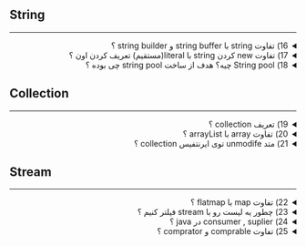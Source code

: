## String 

----------


<details>
<summary dir="rtl"> 
16) تفاوت string با string buffer و string builder ؟
</summary>

<div dir="rtl">

در جاوا، کلاس‌های `String`, `StringBuffer`, و `StringBuilder` برای کار با رشته‌ها استفاده می‌شوند. هر یک از این کلاس‌ها ویژگی‌ها و کاربردهای خاص خود را دارند. در ادامه به تفاوت‌ها و ویژگی‌های این کلاس‌ها می‌پردازیم:

### 1. کلاس `String`

**ویژگی‌ها:**
- **Immutable (غیرقابل تغییر):** پس از ایجاد یک شیء `String`، نمی‌توان محتوای آن را تغییر داد. هر تغییر در یک شیء `String` باعث ایجاد یک شیء جدید می‌شود.
- **کلاس نهایی (final):** نمی‌توان از کلاس `String` ارث‌بری کرد.

**مثال:**

</div>

```java
String str1 = "Hello";
String str2 = str1.concat(" World"); // str1 تغییر نمی‌کند، یک شیء جدید ایجاد می‌شود
System.out.println(str1); // خروجی: Hello
System.out.println(str2); // خروجی: Hello World
```

<div dir="rtl">

### 2. کلاس `StringBuffer`

**ویژگی‌ها:**
- **Mutable (قابل تغییر):** محتوای `StringBuffer` پس از ایجاد می‌تواند تغییر کند.
- **Thread-safe (ایمن در برابر دسترسی چند نخی):** متدهای `StringBuffer` هماهنگ (synchronized) هستند، بنابراین برای استفاده در محیط‌های چند نخی (multi-threaded) مناسب است.
- **کندتر از `StringBuilder`:** به دلیل هماهنگی متدها، عملیات‌ها کمی کندتر از `StringBuilder` هستند.

**مثال:**

</div>

```java
StringBuffer sb = new StringBuffer("Hello");
sb.append(" World");
System.out.println(sb.toString()); // خروجی: Hello World
```
<div dir="rtl">

### 3. کلاس `StringBuilder`

**ویژگی‌ها:**
- **Mutable (قابل تغییر):** محتوای `StringBuilder` پس از ایجاد می‌تواند تغییر کند.
- **Not thread-safe (ایمن در برابر دسترسی چند نخی نیست):** متدهای `StringBuilder` هماهنگ (synchronized) نیستند، بنابراین برای استفاده در محیط‌های تک‌نخی (single-threaded) یا در مواردی که هماهنگی توسط برنامه‌نویس مدیریت می‌شود، مناسب است.
- **سریع‌تر از `StringBuffer`:** به دلیل عدم هماهنگی متدها، عملیات‌ها سریع‌تر از `StringBuffer` هستند.

**مثال:**

</div>

```java
StringBuilder sb = new StringBuilder("Hello");
sb.append(" World");
System.out.println(sb.toString()); // خروجی: Hello World
```
<div dir="rtl">

### تفاوت‌های کلیدی

1. **قابلیت تغییر (Mutability):**
   - `String` غیرقابل تغییر (Immutable) است. هر تغییر در رشته باعث ایجاد یک شیء جدید می‌شود.
   - `StringBuffer` و `StringBuilder` قابل تغییر (Mutable) هستند. می‌توان محتوای آن‌ها را بدون ایجاد شیء جدید تغییر داد.

2. **ایمنی در برابر دسترسی چند نخی (Thread Safety):**
   - `String` ذاتاً ایمن در برابر دسترسی چند نخی است زیرا غیرقابل تغییر است.
   - `StringBuffer` ایمن در برابر دسترسی چند نخی است زیرا متدهای آن هماهنگ (synchronized) هستند.
   - `StringBuilder` ایمن در برابر دسترسی چند نخی نیست زیرا متدهای آن هماهنگ نیستند.

3. **کارایی (Performance):**
   - `String` به دلیل ایجاد اشیاء جدید در هر تغییر، کندتر از `StringBuffer` و `StringBuilder` است.
   - `StringBuffer` به دلیل هماهنگی متدها، کمی کندتر از `StringBuilder` است.
   - `StringBuilder` سریع‌ترین گزینه است زیرا متدهای آن هماهنگ نیستند.

### موارد استفاده

- از `String` برای رشته‌های ثابت و غیرقابل تغییر استفاده کنید.
- از `StringBuffer` در برنامه‌هایی استفاده کنید که نیاز به تغییر رشته‌ها در محیط‌های چند نخی دارند.
- از `StringBuilder` در برنامه‌هایی استفاده کنید که نیاز به تغییر رشته‌ها در محیط‌های تک‌نخی دارند یا هماهنگی دسترسی چند نخی توسط برنامه‌نویس مدیریت می‌شود.

### نتیجه‌گیری

با توجه به تفاوت‌های بالا، انتخاب بین `String`, `StringBuffer`, و `StringBuilder` بستگی به نیازهای خاص برنامه شما دارد. برای رشته‌های ثابت از `String`، برای تغییر رشته‌ها در محیط‌های چند نخی از `StringBuffer`، و برای تغییر رشته‌ها در محیط‌های تک‌نخی از `StringBuilder` استفاده کنید.

</div>

</details>


<details>
<summary dir="rtl"> 
17) 	تفاوت new کردن string با literal(مستقیم)  تعریف کردن اون ؟
</summary>

<div dir="rtl">

در جاوا، تعریف یک رشته (`String`) به دو روش اصلی انجام می‌شود: استفاده از literal (مستقیم) و استفاده از کلمه کلیدی `new`. هر یک از این روش‌ها رفتار متفاوتی دارد و تفاوت‌های مهمی بین آن‌ها وجود دارد. در ادامه به بررسی این تفاوت‌ها می‌پردازیم:

### استفاده از String Literal

وقتی یک رشته به صورت مستقیم و با استفاده از literal تعریف می‌شود، به طور خودکار در یک مکان ویژه به نام "String Pool" در حافظه ذخیره می‌شود. اگر رشته دیگری با همان مقدار ایجاد شود، به جای ایجاد یک شیء جدید، به همان شیء موجود در String Pool اشاره می‌کند.

**مثال:**

</div>

```java
String str1 = "Hello";
String str2 = "Hello";

System.out.println(str1 == str2); // خروجی: true
System.out.println(str1.equals(str2)); // خروجی: true
```

<div dir="rtl">

در این مثال، `str1` و `str2` هر دو به همان شیء در String Pool اشاره می‌کنند، بنابراین عملگر `==` که مراجع را مقایسه می‌کند، `true` بازمی‌گرداند.

### استفاده از کلمه کلیدی new

وقتی یک رشته با استفاده از کلمه کلیدی `new` تعریف می‌شود، حتی اگر رشته دیگری با همان مقدار وجود داشته باشد، یک شیء جدید در حافظه heap ایجاد می‌شود و به String Pool اشاره نمی‌کند.

**مثال:**

</div>

```java
String str3 = new String("Hello");
String str4 = new String("Hello");

System.out.println(str3 == str4); // خروجی: false
System.out.println(str3.equals(str4)); // خروجی: true
```

<div dir="rtl">

در این مثال، `str3` و `str4` به دو شیء مختلف در حافظه heap اشاره می‌کنند، بنابراین عملگر `==` که مراجع را مقایسه می‌کند، `false` بازمی‌گرداند. اما متد `equals` که محتوا را مقایسه می‌کند، `true` بازمی‌گرداند.

### تفاوت‌های کلیدی

1. **String Pool:**
   - **Literal:** رشته‌های ایجاد شده با استفاده از literal به String Pool اضافه می‌شوند. اگر رشته‌ای با همان مقدار قبلاً در String Pool وجود داشته باشد، به همان شیء اشاره می‌کند.
   - **new:** رشته‌های ایجاد شده با استفاده از `new` مستقیماً به حافظه heap می‌روند و هر بار یک شیء جدید ایجاد می‌کنند، حتی اگر مقدار یکسان باشد.

2. **کارایی:**
   - **Literal:** استفاده از literal کارایی بیشتری دارد زیرا باعث استفاده مجدد از اشیاء موجود در String Pool می‌شود و از ایجاد اشیاء اضافی جلوگیری می‌کند.
   - **new:** استفاده از `new` حافظه بیشتری مصرف می‌کند زیرا هر بار یک شیء جدید ایجاد می‌کند.

3. **مقایسه مراجع:**
   - **Literal:** رشته‌های ایجاد شده با literal که مقدار یکسانی دارند، به همان شیء در String Pool اشاره می‌کنند، بنابراین مقایسه با `==` نتیجه `true` می‌دهد.
   - **new:** رشته‌های ایجاد شده با `new` حتی اگر مقدار یکسانی داشته باشند، به اشیاء مختلفی اشاره می‌کنند، بنابراین مقایسه با `==` نتیجه `false` می‌دهد.

### نتیجه‌گیری

- **استفاده از literal:** زمانی که می‌خواهید رشته‌های ثابت و بدون تغییر داشته باشید، استفاده از literal مناسب است. این روش کارایی بیشتری دارد و از حافظه بهینه‌تر استفاده می‌کند.
- **استفاده از new:** زمانی که نیاز به ایجاد رشته‌های جدید و مجزا دارید، استفاده از `new` مناسب است. این روش هر بار یک شیء جدید ایجاد می‌کند و به String Pool اشاره نمی‌کند.

با درک این تفاوت‌ها، می‌توانید تصمیم بگیرید که کدام روش برای نیازهای خاص برنامه شما مناسب‌تر است.
</div>

</details>


<details>
<summary dir="rtl"> 
18)	String pool چیه؟	هدف از ساخت string pool چی بوده ؟
</summary>

<div dir="rtl">

### String Pool چیست؟

`String Pool` در جاوا یک ناحیه حافظه ویژه در `Heap` است که برای ذخیره‌سازی رشته‌های `String` استفاده می‌شود. این ناحیه به طور خاص برای مدیریت بهینه رشته‌ها طراحی شده است. وقتی یک رشته با استفاده از literal (مستقیم) تعریف می‌شود، JVM ابتدا بررسی می‌کند که آیا رشته‌ای با همان مقدار در `String Pool` وجود دارد یا نه. اگر وجود داشته باشد، مرجع به همان شیء بازگشت داده می‌شود؛ در غیر این صورت، رشته جدیدی ایجاد شده و در `String Pool` ذخیره می‌شود.

### هدف از ساخت String Pool

هدف اصلی از ایجاد `String Pool` در جاوا بهبود کارایی و استفاده بهینه از حافظه است. برخی از اهداف کلیدی شامل موارد زیر هستند:

1. **صرفه‌جویی در حافظه:**
   - با استفاده از `String Pool`، رشته‌های تکراری تنها یک بار در حافظه ذخیره می‌شوند. به جای ایجاد چندین شیء `String` با همان مقدار، یک شیء واحد ایجاد می‌شود و تمامی مراجع به آن شیء اشاره می‌کنند.

2. **بهبود کارایی:**
   - با جلوگیری از ایجاد اشیاء تکراری، JVM می‌تواند کارایی برنامه را بهبود بخشد. این کار باعث کاهش زمان و منابع مورد نیاز برای تخصیص و مدیریت حافظه می‌شود.

3. **کاهش هزینه‌های Garbage Collection:**
   - تعداد کمتر اشیاء `String` در حافظه به معنای کاهش بار بر روی Garbage Collector است، زیرا اشیاء کمتری برای مدیریت و پاکسازی وجود دارد.

### مثال

برای درک بهتر `String Pool` و رفتار آن، بیایید یک مثال ساده را بررسی کنیم:

</div>

```java
public class StringPoolExample {
    public static void main(String[] args) {
        // رشته ایجاد شده با literal
        String str1 = "Hello";
        String str2 = "Hello";

        // رشته ایجاد شده با کلمه کلیدی new
        String str3 = new String("Hello");
        String str4 = new String("Hello");

        // مقایسه مراجع
        System.out.println(str1 == str2); // خروجی: true
        System.out.println(str1 == str3); // خروجی: false
        System.out.println(str3 == str4); // خروجی: false

        // مقایسه محتوا
        System.out.println(str1.equals(str3)); // خروجی: true
        System.out.println(str3.equals(str4)); // خروجی: true
    }
}
```

<div dir="rtl">

### توضیح

1. **استفاده از literal:**
   - `str1` و `str2` به همان شیء در `String Pool` اشاره می‌کنند، بنابراین `str1 == str2` نتیجه `true` می‌دهد.

2. **استفاده از کلمه کلیدی new:**
   - `str3` و `str4` به دو شیء مجزا در heap اشاره می‌کنند، بنابراین `str3 == str4` نتیجه `false` می‌دهد.

### چگونه می‌توان یک رشته را به String Pool اضافه کرد؟

اگر یک رشته با استفاده از کلمه کلیدی `new` ایجاد شده باشد و بخواهیم آن را به `String Pool` اضافه کنیم، می‌توانیم از متد `intern()` استفاده کنیم:

</div>

```java
String str5 = new String("Hello");
String str6 = str5.intern(); // str6 به شیء موجود در String Pool اشاره می‌کند

System.out.println(str5 == str6); // خروجی: false
System.out.println(str1 == str6); // خروجی: true
```
<div dir="rtl">

### نتیجه‌گیری

`String Pool` در جاوا یک مکانیزم قدرتمند برای مدیریت کارآمد حافظه و بهبود کارایی برنامه‌ها است. این مکانیزم با جلوگیری از ایجاد رشته‌های تکراری، صرفه‌جویی قابل توجهی در حافظه و کاهش بار بر روی Garbage Collector را فراهم می‌کند. استفاده صحیح از `String Pool` می‌تواند تاثیر قابل توجهی بر عملکرد و کارایی برنامه‌های جاوا داشته باشد.

</div>

</details>


## Collection

----------

<details>

<summary dir="rtl"> 
19) تعریف collection ؟
</summary>

<div dir="rtl">

در واقع، در جاوا دو مفهوم جداگانه وجود دارند که ممکن است باعث سردرگمی شوند: `Collection` و `Collections`.

1. **Collection:** این یک `interface` است که بخشی از `java.util` است و پایه‌ای برای چارچوب مجموعه‌ها (Collection Framework) فراهم می‌کند. این `interface` شامل متدهایی برای کار با مجموعه‌ها است، مانند افزودن، حذف و پیمایش عناصر.

2. **Collections:** این یک `class` در `java.util` است که شامل متدهای کمکی برای کار با مجموعه‌ها است. `Collections` کلاس شامل متدهای ایستایی (static methods) است که عملیات‌هایی مانند مرتب‌سازی، جستجو و تغییر در مجموعه‌ها را انجام می‌دهند.

### `Collection` Interface

`Collection` یک `interface` است که شامل متدهای عمومی برای کار با مجموعه‌ها است.

</div>

```java
import java.util.*;

public interface Collection<E> extends Iterable<E> {
    int size();
    boolean isEmpty();
    boolean contains(Object o);
    Iterator<E> iterator();
    Object[] toArray();
    <T> T[] toArray(T[] a);
    boolean add(E e);
    boolean remove(Object o);
    boolean containsAll(Collection<?> c);
    boolean addAll(Collection<? extends E> c);
    boolean removeAll(Collection<?> c);
    boolean retainAll(Collection<?> c);
    void clear();
    boolean equals(Object o);
    int hashCode();
}
```

<div dir="rtl">

### `Collections` Class

`Collections` یک `class` نهایی (final class) است که شامل متدهای کمکی ایستایی برای کار با مجموعه‌ها است.

</div>

```java
import java.util.*;

public final class Collections {
    public static <T> void sort(List<T> list) {
        // متد برای مرتب‌سازی لیست
    }

    public static <T> int binarySearch(List<? extends Comparable<? super T>> list, T key) {
        // متد برای جستجوی دودویی در لیست
    }

    // متدهای کمکی دیگر
}
```
<div dir="rtl">

### نتیجه‌گیری

- **Collection:** یک `interface` است که پایه‌ای برای چارچوب مجموعه‌ها فراهم می‌کند و شامل متدهای عمومی برای کار با مجموعه‌ها است.
- **Collections:** یک `class` نهایی (final class) است که شامل متدهای کمکی ایستایی برای کار با مجموعه‌ها است.

مثال استفاده از هر دو:

</div>

```java
import java.util.*;

public class Main {
    public static void main(String[] args) {
        // استفاده از Collection interface
        Collection<String> collection = new ArrayList<>();
        collection.add("Java");
        collection.add("Python");
        collection.add("C++");

        System.out.println("Collection: " + collection);

        // استفاده از Collections class
        List<String> list = new ArrayList<>(collection);
        Collections.sort(list);
        System.out.println("Sorted List: " + list);
    }
}
```

<div dir="rtl">

با این توضیحات، حالا تفاوت بین `Collection` و `Collections` مشخص‌تر شده و می‌توان تفاوت بین این دو را به خوبی درک کرد.


### interface های اصلی که از `Collection` ارث‌بری می‌کنند

1. **List:** یک مجموعه مرتب که می‌تواند شامل عناصر تکراری باشد. پیاده‌سازی‌های معروف شامل `ArrayList`, `LinkedList`, و `Vector`.
2. **Set:** یک مجموعه که نمی‌تواند شامل عناصر تکراری باشد. پیاده‌سازی‌های معروف شامل `HashSet`, `LinkedHashSet`, و `TreeSet`.
3. **Queue:** یک مجموعه که عناصر را به ترتیب خاصی برای پردازش نگهداری می‌کند. پیاده‌سازی‌های معروف شامل `PriorityQueue` و `LinkedList`.

### پیاده‌سازی‌های مختلف `Collection`

بسیاری از کلاس‌ها در جاوا از `Collection` یا interfaceهای فرعی آن ارث‌بری می‌کنند. این پیاده‌سازی‌ها ویژگی‌ها و کاربردهای خاص خود را دارند. در زیر چند مثال از پیاده‌سازی‌های مختلف آورده شده است:

**مثال: `ArrayList` که یک `List` است و از `Collection` ارث‌بری می‌کند**

</div>

```java
import java.util.ArrayList;
import java.util.Collection;

public class Main {
    public static void main(String[] args) {
        Collection<String> collection = new ArrayList<>();
        collection.add("Java");
        collection.add("Python");
        collection.add("C++");

        System.out.println("Collection: " + collection);
        System.out.println("Size: " + collection.size());
        System.out.println("Contains 'Java': " + collection.contains("Java"));
    }
}
```

<div dir="rtl">

### نتیجه‌گیری

`Collection` در جاوا یک `interface` است و پایه‌ای برای بسیاری از رابط‌ها و کلاس‌های موجود در چارچوب جمع‌آوری (Collection Framework) جاوا فراهم می‌کند. این `interface` مجموعه‌ای از متدها را تعریف می‌کند که همه‌ی انواع مجموعه‌ها باید پیاده‌سازی کنند، و از این رو، ساختار و رفتار مجموعه‌ها در جاوا را استانداردسازی می‌کند.
</div>

</details>

<details>
<summary dir="rtl"> 
20) تفاوت array با arrayList ؟
</summary>

<div dir="rtl">

تفاوت‌های کلیدی بین `Array` و `ArrayList` در جاوا را می‌توان به چند دسته تقسیم کرد: ساختار، اندازه، عملکرد، و ویژگی‌ها. در ادامه به بررسی این تفاوت‌ها به همراه مثال‌هایی خواهیم پرداخت.

### 1. ساختار

- **Array (آرایه):** یک ساختار داده ثابت است که می‌تواند شامل عناصر از یک نوع مشخص باشد. اندازه آرایه در زمان ایجاد مشخص می‌شود و نمی‌توان آن را تغییر داد.

- **ArrayList:** یک کلاس از کتابخانه جاوا است که یک لیست پویا (قابل تغییر اندازه) از عناصر از یک نوع مشخص را فراهم می‌کند. اندازه ArrayList می‌تواند به طور پویا تغییر کند.

### 2. اندازه

- **Array:** اندازه آرایه در زمان ایجاد مشخص می‌شود و پس از آن نمی‌توان اندازه آن را تغییر داد.

</div>

 ```java
 int[] array = new int[5]; // اندازه ثابت: 5
 ```

<div dir="rtl">

- **ArrayList:** اندازه ArrayList به طور پویا تغییر می‌کند و می‌توان به راحتی عناصر را اضافه یا حذف کرد.

</div>

 ```java
 ArrayList<Integer> arrayList = new ArrayList<>(); // اندازه پویا
 arrayList.add(1);
 arrayList.add(2);
 ```

<div dir="rtl">

### 3. عملکرد

- **Array:** دسترسی به عناصر آرایه بسیار سریع است و زمان دسترسی O(1) است.

</div>

 ```java
 int element = array[2]; // دسترسی سریع به عنصر
 ```

<div dir="rtl">

- **ArrayList:** دسترسی به عناصر ArrayList نیز سریع است، اما ممکن است در برخی موارد کندتر از آرایه باشد به دلیل عملیات‌های داخلی مانند افزایش اندازه.

</div>

 ```java
 int element = arrayList.get(2); // دسترسی سریع به عنصر
 ```

<div dir="rtl">

### 4. ویژگی‌ها

- **Array:** آرایه‌ها می‌توانند شامل انواع ابتدایی (primitives) و اشیاء باشند. آن‌ها نمی‌توانند مستقیماً با ساختارهای داده‌ای کتابخانه‌های جاوا کار کنند.

</div>

 ```java
 int[] intArray = {1, 2, 3}; // آرایه از انواع ابتدایی
 String[] strArray = {"A", "B", "C"}; // آرایه از اشیاء
 ```

<div dir="rtl">

- **ArrayList:** ArrayList فقط می‌تواند شامل اشیاء باشد و نمی‌تواند شامل انواع ابتدایی باشد. برای استفاده از انواع ابتدایی باید از نوع Wrapper استفاده کرد. ArrayList به طور مستقیم از رابط List پیروی می‌کند و می‌تواند با دیگر ساختارهای داده‌ای کتابخانه‌های جاوا تعامل داشته باشد.

</div>

 ```java
 ArrayList<Integer> intList = new ArrayList<>(); // استفاده از نوع Wrapper برای انواع ابتدایی
 intList.add(1);
 intList.add(2);

 ArrayList<String> strList = new ArrayList<>(); // استفاده از اشیاء
 strList.add("A");
 strList.add("B");
 ```

<div dir="rtl">

### 5. عملیات‌های اضافی

- **Array:** عملیات‌های محدودتری نسبت به ArrayList دارند. اضافه کردن، حذف کردن، و تغییر اندازه نیاز به کدهای اضافی دارد.

- **ArrayList:** عملیات‌های بیشتری مانند افزودن، حذف کردن، مرتب‌سازی، و جستجو را ارائه می‌دهد. این عملیات‌ها به سادگی با استفاده از متدهای موجود در کلاس ArrayList انجام می‌شوند.

</div>

 ```java
 arrayList.add(3); // افزودن عنصر
 arrayList.remove(1); // حذف عنصر
 Collections.sort(arrayList); // مرتب‌سازی عناصر
 ```
<div dir="rtl">

### مثال مقایسه‌ای:

**مثال با Array:**

</div>

```java
public class ArrayExample {
    public static void main(String[] args) {
        int[] array = new int[5]; // ایجاد آرایه با اندازه ثابت
        array[0] = 1;
        array[1] = 2;
        array[2] = 3;
        array[3] = 4;
        array[4] = 5;

        // دسترسی به عناصر آرایه
        for (int i = 0; i < array.length; i++) {
            System.out.println("Element at index " + i + ": " + array[i]);
        }
    }
}
```

<div dir="rtl">

**مثال با ArrayList:**

</div>

```java
import java.util.ArrayList;
import java.util.Collections;

public class ArrayListExample {
    public static void main(String[] args) {
        ArrayList<Integer> arrayList = new ArrayList<>(); // ایجاد ArrayList با اندازه پویا
        arrayList.add(1);
        arrayList.add(2);
        arrayList.add(3);
        arrayList.add(4);
        arrayList.add(5);

        // دسترسی به عناصر ArrayList
        for (int i = 0; i < arrayList.size(); i++) {
            System.out.println("Element at index " + i + ": " + arrayList.get(i));
        }

        // حذف عنصر از ArrayList
        arrayList.remove(2); // حذف عنصر در اندیس 2

        // اضافه کردن عنصر به ArrayList
        arrayList.add(6);

        // مرتب‌سازی ArrayList
        Collections.sort(arrayList);

        System.out.println("Sorted ArrayList: " + arrayList);
    }
}
```

<div dir="rtl">

### نتیجه‌گیری

- **Array:** برای زمانی مناسب است که اندازه مجموعه داده‌ها ثابت باشد و نیاز به دسترسی سریع به عناصر داشته باشید.
- **ArrayList:** برای زمانی مناسب است که نیاز به یک لیست پویا با اندازه متغیر داشته باشید و از ویژگی‌های اضافی مانند افزودن، حذف کردن، و مرتب‌سازی بهره‌مند شوید.

هر دو ابزار در جاوا دارای کاربردهای خاص خود هستند و انتخاب بین آن‌ها بستگی به نیازهای خاص برنامه شما دارد.

</div>

</details>

<details>
<summary dir="rtl"> 
21) متد unmodife توی ایرنتفیس collection ؟
</summary>

<div dir="rtl">
در جاوا، متد `unmodifiableCollection` از کلاس `Collections` ارائه شده تا یک نمای غیرقابل تغییر (unmodifiable view) از یک مجموعه (collection) ارائه دهد. این متد به شما امکان می‌دهد که یک کلکشن را به گونه‌ای بسته‌بندی کنید که نتوان آن را تغییر داد. تلاش برای تغییر این نوع از مجموعه‌ها، مانند افزودن یا حذف عناصر، منجر به پرتاب استثنا یا خطای `UnsupportedOperationException` خواهد شد.

### نحوه استفاده از `unmodifiableCollection`

برای استفاده از این متد، باید ابتدا یک مجموعه (مانند `ArrayList`, `HashSet` و غیره) داشته باشید و سپس از متد `Collections.unmodifiableCollection` برای دریافت یک نمای غیرقابل تغییر از آن استفاده کنید. در زیر یک مثال ساده آورده شده است:

</div>


```java
import java.util.*;

public class Main {
    public static void main(String[] args) {
        List<String> list = new ArrayList<>();
        list.add("Hello");
        list.add("World");

        Collection<String> unmodifiableList = Collections.unmodifiableCollection(list);

        System.out.println("Original list: " + list);

        // هر تلاش برای تغییر unmodifiableList منجر به خطا می‌شود
        try {
            unmodifiableList.add("Test");
        } catch (UnsupportedOperationException e) {
            System.out.println("Cannot modify the unmodifiable collection.");
        }

        System.out.println("Unmodifiable list after attempt to add: " + unmodifiableList);
    }
}
```
<div dir="rtl">

### توضیحات کد

1. **ایجاد لیست**: یک لیست `ArrayList` ایجاد می‌کنیم و دو رشته به آن اضافه می‌کنیم.
2. **ایجاد نمای غیر قابل تغییر**: با استفاده از `Collections.unmodifiableCollection`، یک نمای غیرقابل تغییر از لیست ایجاد شده را دریافت می‌کنیم.
3. **تلاش برای تغییر**: تلاش برای افزودن یک عنصر به نمای غیرقابل تغییر باعث پرتاب `UnsupportedOperationException` می‌شود.

### کاربردها

این تکنیک معمولاً برای جلوگیری از تغییر داده‌ها توسط کدهای ناخواسته یا اشتباه استفاده می‌شود. این کار امنیت بیشتری به برنامه‌ها می‌بخشد و از بروز خطاهای مرتبط با تغییر داده‌های مشترک جلوگیری می‌کند.
</div>
</details>


## Stream

------------------------------

<details>
<summary dir="rtl"> 
22) تفاوت map با flatmap ؟
</summary>

<div dir="rtl">
تفاوت اصلی بین `map` و `flatMap` در جاوا (و سایر زبان‌های تابعی مانند Scala و Kotlin) در نحوه پردازش و دستیابی به داده‌های تو در تو است. این تفاوت به ویژه در برنامه‌نویسی تابعی و کار با استریم‌ها (streams) در جاوا قابل توجه است. بیایید با مثال‌هایی توضیح دهیم.

### `map` در جاوا

متد `map` یک تابع را بر روی هر عنصر از استریم اعمال می‌کند و یک استریم جدید با نتایج به دست آمده تولید می‌کند. این متد به طور مستقیم روی هر عنصر اعمال می‌شود و ساختار داده را تغییر نمی‌دهد.

**مثال:**
</div>

```java
import java.util.Arrays;
import java.util.List;
import java.util.stream.Collectors;

public class MapExample {
    public static void main(String[] args) {
        List<String> names = Arrays.asList("John", "Jane", "Jack");
        List<Integer> nameLengths = names.stream()
                                         .map(String::length)
                                         .collect(Collectors.toList());
        System.out.println(nameLengths); // خروجی: [4, 4, 4]
    }
}
```

<div dir="rtl">

در این مثال، متد `map` طول هر نام را به دست آورده و یک لیست از طول‌ها (لیستی از اعداد صحیح) ایجاد می‌کند.

### `flatMap` در جاوا

متد `flatMap` برای کار با استریم‌هایی استفاده می‌شود که خود شامل استریم‌های تو در تو هستند. این متد هر عنصر را به یک استریم تبدیل می‌کند و سپس این استریم‌ها را در یک استریم صاف (تک سطحی) ترکیب می‌کند. به عبارتی دیگر، `flatMap` یک استریم از استریم‌ها را به یک استریم صاف از عناصر تبدیل می‌کند.

**مثال:**
</div>


```java
import java.util.Arrays;
import java.util.List;
import java.util.stream.Collectors;

public class FlatMapExample {
    public static void main(String[] args) {
        List<List<String>> nestedNames = Arrays.asList(
            Arrays.asList("John", "Jane"),
            Arrays.asList("Jack", "Jill"),
            Arrays.asList("Joe", "Jenny")
        );

        List<String> flatNames = nestedNames.stream()
                                            .flatMap(List::stream)
                                            .collect(Collectors.toList());
        System.out.println(flatNames); // خروجی: [John, Jane, Jack, Jill, Joe, Jenny]
    }
}
```

<div dir="rtl">
در این مثال، متد `flatMap` لیست‌های تو در تو را به یک لیست صاف از رشته‌ها تبدیل می‌کند.

### مقایسه `map` و `flatMap`

**1. `map` :**
- اعمال یک تابع بر روی هر عنصر و تولید یک استریم جدید از نتایج.
- مناسب برای پردازش ساده داده‌ها.
- ساختار داده‌ها را تغییر نمی‌دهد (هر عنصر به یک عنصر تبدیل می‌شود).

**مثال:**
</div>

```java
List<Integer> numbers = Arrays.asList(1, 2, 3, 4);
List<Integer> squares = numbers.stream()
                               .map(n -> n * n)
                               .collect(Collectors.toList());
// خروجی: [1, 4, 9, 16]
```

<div dir="rtl">
**2. `flatMap` :**
- اعمال یک تابع بر روی هر عنصر که خود یک استریم تولید می‌کند، و سپس صاف کردن استریم‌های تو در تو به یک استریم تک سطحی.
- مناسب برای پردازش داده‌های تو در تو.
- ساختار داده‌ها را تغییر می‌دهد (هر عنصر به یک استریم تبدیل می‌شود و استریم‌های تو در تو صاف می‌شوند).

**مثال:**
</div>

```java
List<List<Integer>> nestedNumbers = Arrays.asList(
    Arrays.asList(1, 2, 3),
    Arrays.asList(4, 5),
    Arrays.asList(6, 7, 8)
);
List<Integer> flatList = nestedNumbers.stream()
                                      .flatMap(List::stream)
                                      .collect(Collectors.toList());
// خروجی: [1, 2, 3, 4, 5, 6, 7, 8]
```

<div dir="rtl">

### نتیجه‌گیری

- **`map` :** برای اعمال یک تابع به هر عنصر و تولید یک استریم از نتایج.
- **`flatMap` :** برای اعمال یک تابع که استریم تولید می‌کند و سپس صاف کردن استریم‌های تو در تو به یک استریم تک سطحی.

این دو متد ابزارهای قدرتمندی در جاوا برای پردازش داده‌ها در استریم‌ها هستند و با استفاده مناسب از آن‌ها می‌توان کدهای تمیزتر و کارآمدتری نوشت.
</div>
</details>

<details>
<summary dir="rtl"> 
23) چطور یه لیست رو با stream فیلتر کنیم ؟
</summary>

<div dir="rtl">

برای فیلتر کردن یک لیست با استفاده از `Stream` در جاوا، می‌توانید از متد `filter` استفاده کنید. `Stream` یک API قدرتمند برای پردازش مجموعه‌های داده به صورت دکلارتیو است و به شما اجازه می‌دهد تا عملیات‌هایی مانند فیلتر کردن، نقشه‌برداری و کاهش را به سادگی انجام دهید.

### مثال: فیلتر کردن یک لیست با استفاده از Stream

فرض کنید یک لیست از اعداد صحیح دارید و می‌خواهید فقط اعداد زوج را از این لیست فیلتر کنید.

</div>

```java
import java.util.List;
import java.util.ArrayList;
import java.util.stream.Collectors;
import java.util.stream.Stream;

public class StreamFilterExample {
    public static void main(String[] args) {
        // ایجاد لیستی از اعداد
        List<Integer> numbers = new ArrayList<>();
        for (int i = 1; i <= 10; i++) {
            numbers.add(i);
        }

        // فیلتر کردن اعداد زوج با استفاده از Stream
        List<Integer> evenNumbers = numbers.stream()
                                           .filter(n -> n % 2 == 0)
                                           .collect(Collectors.toList());

        // نمایش لیست فیلتر شده
        System.out.println(evenNumbers); // خروجی: [2, 4, 6, 8, 10]
    }
}
```

<div dir="rtl">

### توضیح کد:

1. **ایجاد لیست:**
   - یک لیست از اعداد صحیح از 1 تا 10 ایجاد می‌شود.

2. **ایجاد Stream و فیلتر کردن:**
   - متد `stream()` برای ایجاد یک استریم از لیست اعداد استفاده می‌شود.
   - متد `filter` یک شرط برای فیلتر کردن اعداد زوج (`n -> n % 2 == 0`) اعمال می‌کند.
   - متد `collect` برای جمع‌آوری نتایج فیلتر شده به یک لیست استفاده می‌شود.

3. **نمایش لیست فیلتر شده:**
   - لیست اعداد زوج فیلتر شده با استفاده از `System.out.println` نمایش داده می‌شود.

### فیلتر کردن یک لیست از اشیاء:

فرض کنید یک لیست از اشیاء `Person` دارید و می‌خواهید فقط اشخاصی که سن آن‌ها بیشتر از 18 سال است را فیلتر کنید.

**مرحله 1: تعریف کلاس Person**

</div>

```java
class Person {
    private String name;
    private int age;

    public Person(String name, int age) {
        this.name = name;
        this.age = age;
    }

    public String getName() {
        return name;
    }

    public int getAge() {
        return age;
    }

    @Override
    public String toString() {
        return name + " (" + age + ")";
    }
}
```

<div dir="rtl">

**مرحله 2: ایجاد و فیلتر کردن لیست از اشیاء Person**

</div>

```java
import java.util.List;
import java.util.ArrayList;
import java.util.stream.Collectors;

public class StreamFilterExample {
    public static void main(String[] args) {
        // ایجاد لیستی از اشخاص
        List<Person> people = new ArrayList<>();
        people.add(new Person("John", 20));
        people.add(new Person("Jane", 15));
        people.add(new Person("Tom", 25));
        people.add(new Person("Lucy", 10));

        // فیلتر کردن اشخاصی که سن آن‌ها بیشتر از 18 سال است
        List<Person> adults = people.stream()
                                    .filter(person -> person.getAge() > 18)
                                    .collect(Collectors.toList());

        // نمایش لیست فیلتر شده
        adults.forEach(System.out::println); // خروجی: John (20), Tom (25)
    }
}
```

<div dir="rtl">

### توضیح کد:

1. **تعریف کلاس Person:**
   - کلاس `Person` با دو فیلد `name` و `age` تعریف شده است.
   - متدهای سازنده، getter و `toString` برای کلاس `Person` تعریف شده‌اند.

2. **ایجاد لیست:**
   - یک لیست از اشیاء `Person` ایجاد می‌شود.

3. **ایجاد Stream و فیلتر کردن:**
   - متد `stream()` برای ایجاد یک استریم از لیست اشخاص استفاده می‌شود.
   - متد `filter` یک شرط برای فیلتر کردن اشخاصی که سن آن‌ها بیشتر از 18 سال است (`person -> person.getAge() > 18`) اعمال می‌کند.
   - متد `collect` برای جمع‌آوری نتایج فیلتر شده به یک لیست استفاده می‌شود.

4. **نمایش لیست فیلتر شده:**
   - لیست اشخاص فیلتر شده با استفاده از `forEach(System.out::println)` نمایش داده می‌شود.

### نتیجه‌گیری

استفاده از `Stream` و متد `filter` در جاوا، روش قدرتمند و کارآمدی برای پردازش و فیلتر کردن لیست‌ها است. با استفاده از این ابزارها، می‌توانید کدهای خواناتر و قابل نگهداری‌تری بنویسید.

</div>

</details>

<details>
<summary dir="rtl"> 
24) consumer , suplier در java ؟
</summary>

<div dir="rtl">

در جاوا، `Consumer` و `Supplier` دو نوع از توابعی هستند که در کتابخانه `java.util.function` معرفی شده‌اند. این توابع به عنوان بخشی از API توابعی جاوا (Java Functional API) ارائه شده‌اند و برای کار با برنامه‌نویسی تابعی (functional programming) مورد استفاده قرار می‌گیرند.

### 1. `Consumer` در جاوا

**تعریف:**
- `Consumer` یک رابط تابعی (Functional Interface) است که یک ورودی را می‌پذیرد و هیچ خروجی‌ای تولید نمی‌کند. این رابط معمولاً برای انجام عملیات بر روی ورودی استفاده می‌شود، مانند چاپ کردن، ثبت لاگ، یا اعمال تغییرات بر روی یک شیء.

**ساختار:**

</div>

```java
@FunctionalInterface
public interface Consumer<T> {
    void accept(T t);
}
```

<div dir="rtl">

**مثال:**
در این مثال، یک `Consumer` تعریف شده است که یک رشته را چاپ می‌کند:

</div>

```java
import java.util.function.Consumer;

public class ConsumerExample {
    public static void main(String[] args) {
        Consumer<String> printConsumer = (str) -> System.out.println(str);
        printConsumer.accept("Hello, Consumer!"); // خروجی: Hello, Consumer!
    }
}
```

<div dir="rtl">

### 2. `Supplier` در جاوا

**تعریف:**
- `Supplier` یک رابط تابعی (Functional Interface) است که هیچ ورودی‌ای نمی‌پذیرد و یک خروجی تولید می‌کند. این رابط معمولاً برای تولید یا تأمین مقادیر استفاده می‌شود، مانند ایجاد یک شیء جدید، تولید مقادیر تصادفی، یا خواندن داده‌ها از یک منبع خارجی.

**ساختار:**

</div>

```java
@FunctionalInterface
public interface Supplier<T> {
    T get();
}
```

<div dir="rtl">

**مثال:**
در این مثال، یک `Supplier` تعریف شده است که یک عدد تصادفی را تولید می‌کند:

</div>

```java
import java.util.function.Supplier;
import java.util.Random;

public class SupplierExample {
    public static void main(String[] args) {
        Supplier<Integer> randomSupplier = () -> new Random().nextInt(100);
        System.out.println("Random Number: " + randomSupplier.get()); // خروجی: عدد تصادفی بین 0 تا 99
    }
}
```

<div dir="rtl">

### استفاده‌های کاربردی از `Consumer` و `Supplier`

**مثال کاربردی با `Consumer`:**
در این مثال، از `Consumer` برای چاپ تمام عناصر یک لیست استفاده می‌کنیم:

</div>

```java
import java.util.Arrays;
import java.util.List;
import java.util.function.Consumer;

public class ListConsumerExample {
    public static void main(String[] args) {
        List<String> names = Arrays.asList("John", "Jane", "Jack");
        Consumer<String> printName = (name) -> System.out.println(name);

        names.forEach(printName); // چاپ تمام نام‌ها
    }
}
```

<div dir="rtl">

**مثال کاربردی با `Supplier`:**
در این مثال، از `Supplier` برای تأمین مقادیر پیش‌فرض در یک برنامه استفاده می‌کنیم:

</div>

```java
import java.util.function.Supplier;

public class DefaultSupplierExample {
    public static void main(String[] args) {
        Supplier<String> defaultSupplier = () -> "Default Value";

        String value = getValueOrDefault(null, defaultSupplier);
        System.out.println("Value: " + value); // خروجی: Default Value
    }

    public static <T> T getValueOrDefault(T value, Supplier<T> defaultSupplier) {
        return value != null ? value : defaultSupplier.get();
    }
}
```

<div dir="rtl">

### نتیجه‌گیری

- **Consumer:** برای انجام عملیات بر روی ورودی استفاده می‌شود و هیچ خروجی‌ای ندارد. مثال: چاپ کردن، ثبت لاگ.
- **Supplier:** برای تولید یا تأمین مقادیر استفاده می‌شود و هیچ ورودی‌ای ندارد. مثال: تولید مقادیر تصادفی، تأمین مقادیر پیش‌فرض.

هر دو `Consumer` و `Supplier` از ابزارهای قدرتمند برنامه‌نویسی تابعی در جاوا هستند که می‌توانند به بهبود خوانایی و نگهداری کد کمک کنند. با استفاده از این رابط‌های تابعی، می‌توانید کدهای انعطاف‌پذیرتر و قابل استفاده مجدد بنویسید.
</div>

</details>

<details>
<summary dir="rtl"> 
25) تفاوت comprable  و comprator ؟
</summary>

<div dir="rtl">

در جاوا، `Comparable` و `Comparator` دو رابط (interface) هستند که برای مرتب‌سازی اشیاء استفاده می‌شوند. این دو رابط روش‌های متفاوتی برای تعریف ترتیب اشیاء ارائه می‌دهند و هر یک دارای کاربردها و مزایای خاص خود هستند.

### `Comparable`

**تعریف:**
- `Comparable` یک رابط است که در بسته `java.lang` قرار دارد و تنها یک متد به نام `compareTo` دارد. این رابط برای تعیین ترتیب طبیعی اشیاء استفاده می‌شود.

**ساختار:**

</div>

```java
public interface Comparable<T> {
    int compareTo(T o);
}
```
<div dir="rtl">

**نحوه استفاده:**
- یک کلاس باید `Comparable` را پیاده‌سازی کند و متد `compareTo` را تعریف کند تا ترتیب طبیعی برای اشیاء آن کلاس مشخص شود.

**مثال:**

</div>

```java
public class Student implements Comparable<Student> {
    private String name;
    private int grade;

    public Student(String name, int grade) {
        this.name = name;
        this.grade = grade;
    }

    public String getName() {
        return name;
    }

    public int getGrade() {
        return grade;
    }

    @Override
    public int compareTo(Student other) {
        return Integer.compare(this.grade, other.grade);
    }

    @Override
    public String toString() {
        return name + " (" + grade + ")";
    }

    public static void main(String[] args) {
        List<Student> students = new ArrayList<>();
        students.add(new Student("John", 85));
        students.add(new Student("Jane", 92));
        students.add(new Student("Jack", 70));

        Collections.sort(students);

        for (Student s : students) {
            System.out.println(s);
        }
    }
}
```
<div dir="rtl">


**خروجی:**

</div>

```
Jack (70)
John (85)
Jane (92)
```
<div dir="rtl">

### `Comparator`

**تعریف:**
- `Comparator` یک رابط است که در بسته `java.util` قرار دارد و شامل دو متد `compare` و `equals` (اختیاری) می‌باشد. این رابط برای تعیین ترتیب سفارشی اشیاء استفاده می‌شود.

**ساختار:**

</div>

```java
public interface Comparator<T> {
    int compare(T o1, T o2);

    boolean equals(Object obj);
}
```
<div dir="rtl">

**نحوه استفاده:**
- `Comparator` برای ایجاد یک کلاس جداگانه یا یک شیء مستقل استفاده می‌شود که متد `compare` را پیاده‌سازی می‌کند تا ترتیب سفارشی بین اشیاء را مشخص کند.

**مثال:**

</div>

```java
import java.util.*;

public class Student {
    private String name;
    private int grade;

    public Student(String name, int grade) {
        this.name = name;
        this.grade = grade;
    }

    public String getName() {
        return name;
    }

    public int getGrade() {
        return grade;
    }

    @Override
    public String toString() {
        return name + " (" + grade + ")";
    }

    public static void main(String[] args) {
        List<Student> students = new ArrayList<>();
        students.add(new Student("John", 85));
        students.add(new Student("Jane", 92));
        students.add(new Student("Jack", 70));

        // استفاده از Comparator برای مرتب‌سازی بر اساس نام
        Collections.sort(students, new Comparator<Student>() {
            @Override
            public int compare(Student s1, Student s2) {
                return s1.getName().compareTo(s2.getName());
            }
        });

        for (Student s : students) {
            System.out.println(s);
        }
    }
}
```
<div dir="rtl">

**خروجی:**

</div>

```
Jack (70)
Jane (92)
John (85)
```
<div dir="rtl">

### تفاوت‌های کلیدی بین `Comparable` و `Comparator`
</div>

<div>
1-Sometimes we can’t modify the source code of the class whose objects we want to sort, thus making the use of Comparable impossible
<br/>
2-Using Comparators allows us to avoid adding additional code to our domain classes
<br/>
3-We can define multiple different comparison strategies, which isn’t possible when using Comparable
</div>

<div dir="rtl">
1-گاهی اوقات نمی‌توانیم کد منبع کلاسی را که می‌خواهیم اشیاء آن را مرتب کنیم، تغییر دهیم، بنابراین استفاده از Comparable غیرممکن می‌شود.
<br/>
2-استفاده از Comparators به ما این امکان را می‌دهد که از اضافه کردن کد اضافی به کلاس‌های دامنه‌مان جلوگیری کنیم.
<br/>
3-می‌توانیم چندین استراتژی مقایسه متفاوت تعریف کنیم که این کار هنگام استفاده از Comparable ممکن نیست.
</div>

</details>